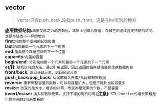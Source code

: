## vector
> vector只有push_back,没有push_front，这是与list有别的地方

**底层数据结构:**```向量又称之为动态数组，本质上也成为数组，存储空间连续且支持随机访问，这是与链表不一样的地方```\
**first:**```指向整个空间的起始位置```\
**last:**```指向最后一个元素的下一个位置```\
**end:**```指向整个数组空间的下一个位置```\
**capacity:**```向量的容量```\
**begin/end:** ```分别指向第一个元素和最后一个元素的下一个元素```\
**at/[]:** ```随机访问的方法，通过引用返回，因此返回的值再赋值会修改原数据内容```\
**front/back:** ```返回头部元素，返回尾部元素```\
**push_back/pop_back:** ```从尾部插入元素/从尾部删除数据```\
**reverse:** ```重新调整容量的函数，可以将容量扩大，但是不能比当前容量少```\
**resize:** ```改变的是大小，增多的补零，改变的是元素的个数，不是容量```\
**insert/erase:** ```插入和删除元素，支持下标的随机访问```
**[注意]:** ```STL中vector的增长策略是当前空间的2倍来增长的```
